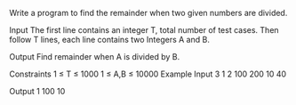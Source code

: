 Write a program to find the remainder when two given numbers are divided.

Input
The first line contains an integer T, total number of test cases. Then follow T lines, each line contains two Integers A and B.

Output
Find remainder when A is divided by B.

Constraints
1 ≤ T ≤ 1000
1 ≤ A,B ≤ 10000
Example
Input
3 
1 2
100 200
10 40

Output
1
100
10

